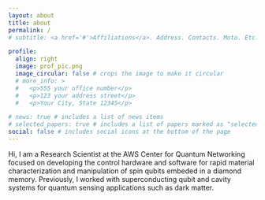 ```yaml
---
layout: about
title: about
permalink: /
# subtitle: <a href='#'>Affiliations</a>. Address. Contacts. Moto. Etc.

profile:
  align: right
  image: prof_pic.png
  image_circular: false # crops the image to make it circular
  # more_info: >
  #   <p>555 your office number</p>
  #   <p>123 your address street</p>
  #   <p>Your City, State 12345</p>

# news: true # includes a list of news items
# selected_papers: true # includes a list of papers marked as "selected={true}"
social: false # includes social icons at the bottom of the page
---
```

Hi, I am a Research Scientist at the AWS Center for Quantum Networking focused on developing the control hardware and software for rapid material characterization and manipulation of spin qubits embeded in a diamond memory. Previously, I worked with superconducting qubit and cavity systems for quantum sensing applications such as dark matter.

